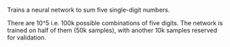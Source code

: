 Trains a neural network to sum five single-digit numbers.

There are 10^5 i.e. 100k possible combinations of five digits. The network is trained on half of them (50k samples), 
with another 10k samples reserved for validation.